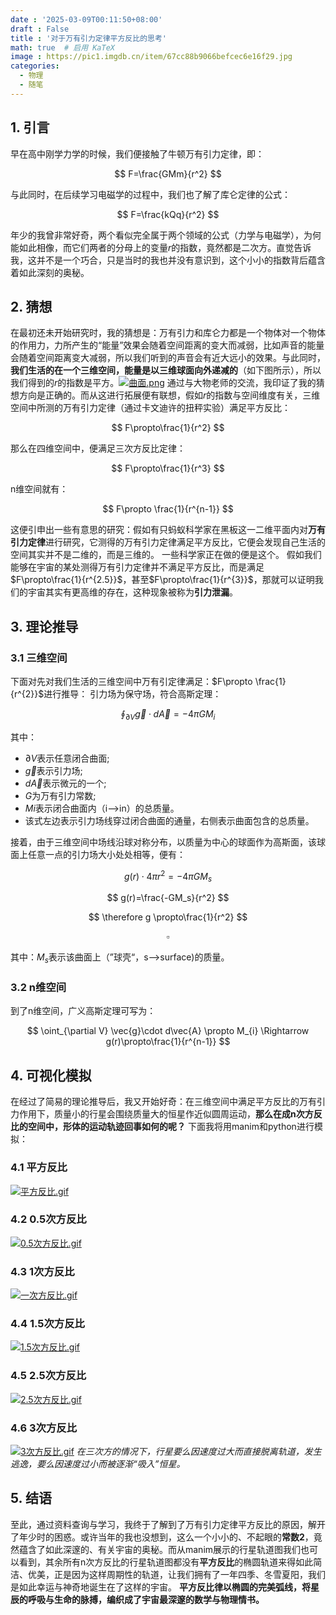 ```yaml
---
date : '2025-03-09T00:11:50+08:00'
draft : False
title : '对于万有引力定律平方反比的思考'
math: true  # 启用 KaTeX
image : https://pic1.imgdb.cn/item/67cc88b9066befcec6e16f29.jpg
categories: 
  - 物理
  - 随笔
---
```

## 1. 引言
早在高中刚学力学的时候，我们便接触了牛顿万有引力定律，即：

$$
F=\frac{GMm}{r^2}
$$

与此同时，在后续学习电磁学的过程中，我们也了解了库仑定律的公式：

$$
F=\frac{kQq}{r^2}
$$

年少的我曾非常好奇，两个看似完全属于两个领域的公式（力学与电磁学），为何能如此相像，而它们两者的分母上的变量$r$的指数，竟然都是二次方。直觉告诉我，这并不是一个巧合，只是当时的我也并没有意识到，这个小小的指数背后蕴含着如此深刻的奥秘。

## 2. 猜想
在最初还未开始研究时，我的猜想是：万有引力和库仑力都是一个物体对一个物体的作用力，力所产生的“能量”效果会随着空间距离的变大而减弱，比如声音的能量会随着空间距离变大减弱，所以我们听到的声音会有近大远小的效果。与此同时，**我们生活的在一个三维空间，能量是以三维球面向外递减的**（如下图所示），所以我们得到的$r$的指数是平方。[![曲面.png](https://pic1.imgdb.cn/item/67cc8c6b066befcec6e16ff8.png)](https://pic1.imgdb.cn/item/67cc8c6b066befcec6e16ff8.png)
通过与大物老师的交流，我印证了我的猜想方向是正确的。而从这进行拓展便有联想，假如$r$的指数与空间维度有关，三维空间中所测的万有引力定律（通过卡文迪许的扭秤实验）满足平方反比：

$$
F\propto\frac{1}{r^2}
$$

那么在四维空间中，便满足三次方反比定律：

$$
F\propto\frac{1}{r^3}
$$

n维空间就有：

$$
F\propto \frac{1}{r^{n-1}}
$$

这便引申出一些有意思的研究：假如有只蚂蚁科学家在黑板这一二维平面内对**万有引力定律**进行研究，它测得的万有引力定律满足平方反比，它便会发现自己生活的空间其实并不是二维的，而是三维的。
一些科学家正在做的便是这个。
假如我们能够在宇宙的某处测得万有引力定律并不满足平方反比，而是满足$F\propto\frac{1}{r^{2.5}}$，甚至$F\propto\frac{1}{r^{3}}$，那就可以证明我们的宇宙其实有更高维的存在，这种现象被称为**引力泄漏**。

## 3. 理论推导
### 3.1 三维空间
下面对先对我们生活的三维空间中万有引定律满足：$F\propto \frac{1}{r^{2}}$进行推导：
引力场为保守场，符合高斯定理：

$$
\oint_{\partial V} \vec{g}\cdot d\vec{A}=-4\pi GM_{i}
$$

其中：
* $\partial V$表示任意闭合曲面;
* $\vec{g}$表示引力场;
* $d\vec{A}$表示微元的一个;
* $G$为万有引力常数;
* $M{i}$表示闭合曲面内（i-->in）的总质量。
* 该式左边表示引力场线穿过闭合曲面的通量，右侧表示曲面包含的总质量。

接着，由于三维空间中场线沿球对称分布，以质量为中心的球面作为高斯面，该球面上任意一点的引力场大小处处相等，便有：

$$
g(r) \cdot 4\pi r^2=-4\pi GM_{s}
$$

$$
g(r)=\frac{-GM_s}{r^2}
$$

$$
\therefore g \propto\frac{1}{r^2}
$$

$$
\square
$$

其中：$M_s$表示该曲面上（”球壳“，s-->surface)的质量。

### 3.2 n维空间
到了n维空间，广义高斯定理可写为：

$$
\oint_{\partial V} \vec{g}\cdot d\vec{A} \propto M_{i} \Rightarrow g(r)\propto\frac{1}{r^{n-1}}
$$

## 4. 可视化模拟
在经过了简易的理论推导后，我又开始好奇：在三维空间中满足平方反比的万有引力作用下，质量小的行星会围绕质量大的恒星作近似圆周运动，**那么在成n次方反比的空间中，形体的运动轨迹回事如何的呢？**
下面我将用manim和python进行模拟：
### 4.1 平方反比
[![平方反比.gif](https://pic1.imgdb.cn/item/67cc8e7a066befcec6e17009.gif)](https://pic1.imgdb.cn/item/67cc8e7a066befcec6e17009.gif)

### 4.2 0.5次方反比
[![0.5次方反比.gif](https://pic1.imgdb.cn/item/67cc8e79066befcec6e17005.gif)](https://pic1.imgdb.cn/item/67cc8e79066befcec6e17005.gif)

### 4.3 1次方反比
[![一次方反比.gif](https://pic1.imgdb.cn/item/67cc8e7a066befcec6e1700a.gif)](https://pic1.imgdb.cn/item/67cc8e7a066befcec6e1700a.gif)

### 4.4 1.5次方反比
[![1.5次方反比.gif](https://pic1.imgdb.cn/item/67cc8e79066befcec6e17006.gif)](https://pic1.imgdb.cn/item/67cc8e79066befcec6e17006.gif)

### 4.5 2.5次方反比
[![2.5次方反比.gif](https://pic1.imgdb.cn/item/67cc8e7a066befcec6e17007.gif)](https://pic1.imgdb.cn/item/67cc8e7a066befcec6e17007.gif)

### 4.6 3次方反比
[![3次方反比.gif](https://pic1.imgdb.cn/item/67cc8e7a066befcec6e17008.gif)](https://pic1.imgdb.cn/item/67cc8e7a066befcec6e17008.gif)
*在三次方的情况下，行星要么因速度过大而直接脱离轨道，发生逃逸，要么因速度过小而被逐渐“吸入”恒星。*

## 5. 结语
至此，通过资料查询与学习，我终于了解到了万有引力定律平方反比的原因，解开了年少时的困惑。或许当年的我也没想到，这么一个小小的、不起眼的**常数2**，竟然蕴含了如此深邃的、有关宇宙的奥秘。而从manim展示的行星轨道图我们也可以看到，其余所有n次方反比的行星轨道图都没有**平方反比**的椭圆轨道来得如此简洁、优美，正是因为这样周期性的轨道，让我们拥有了一年四季、冬雪夏阳，我们是如此幸运与神奇地诞生在了这样的宇宙。
**平方反比律以椭圆的完美弧线，将星辰的呼吸与生命的脉搏，编织成了宇宙最深邃的数学与物理情书。**